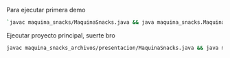 
Para ejecutar primera demo
```bash
`javac maquina_snacks/MaquinaSnacks.java && java maquina_snacks.MaquinaSnacks`
```

Ejecutar proyecto principal, suerte bro
```bash
javac maquina_snacks_archivos/presentacion/MaquinaSnacks.java && java maquina_snacks_archivos.presentacion.MaquinaSnacks
```
